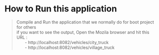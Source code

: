 # How to Run this application
> Compile and Run the application that we normally do for boot project for others </br>
> if you want to see the output, Open the Mozila browser and hit this URL : </br>
               &nbsp;&nbsp;&nbsp;&nbsp;&nbsp;&nbsp; - http://localhost:8082/vehicles/city_truck </br>
                &nbsp;&nbsp;&nbsp;&nbsp;&nbsp;&nbsp; - http://localhost:8082/vehicles/village_truck
